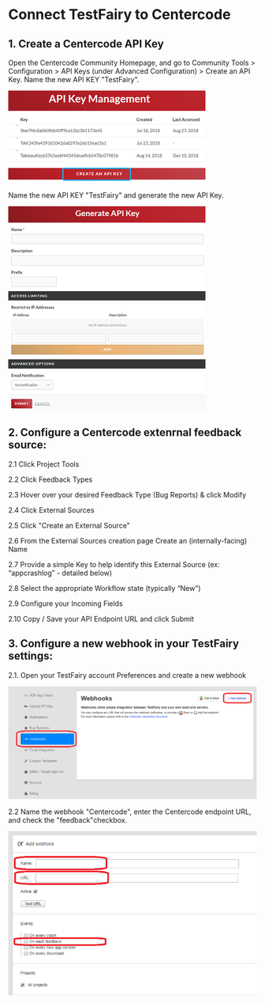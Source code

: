 # Connect TestFairy to Centercode

## 1. Create a Centercode API Key

Open the Centercode Community Homepage, and go to Community Tools > Configuration > API Keys (under Advanced Configuration) > Create an API Key. Name the new API KEY "TestFairy".

![Create JIRA API](/img/bug-tracking/centercode1.png)

Name the new API KEY "TestFairy" and generate the new API Key.

![Set TEstFairy JIRA Key](/img/bug-tracking/centercode2.png)

## 2. Configure a Centercode extenrnal feedback source:

2.1 Click Project Tools

2.2 Click Feedback Types

2.3 Hover over your desired Feedback Type (Bug Reports) & click Modify

2.4 Click External Sources

2.5 Click "Create an External Source" 

2.6 From the External Sources creation page Create an (internally-facing) Name

2.7 Provide a simple Key to help identify this External Source  (ex: “appcrashlog” - detailed below)

2.8 Select the appropriate Workflow state (typically “New”)

2.9 Configure your Incoming Fields

2.10 Copy / Save your API Endpoint URL and click Submit


## 3. Configure a new webhook in your TestFairy settings: 

2.1. Open your TestFairy account Preferences and create a new webhook

![Create JIRA API](/img/bug-tracking/webhook1.png)

2.2 Name the webhook "Centercode", enter the Centercode endpoint URL, and check the "feedback"checkbox.

![Create JIRA API](/img/bug-tracking/webhook2.png)

